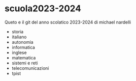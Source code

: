 # scuola2023-2024

Queto e il git del anno scolatico 2023-2024 di michael nardelli

- storia
- italiano
- autonomia
- informatica
- inglese
- matematica
- sistemi e reti
- telecomunicazioni
- tpist
